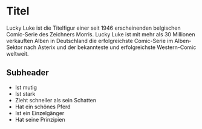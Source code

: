 # Titel
Lucky Luke ist die Titelfigur einer seit 1946 erscheinenden belgischen Comic-Serie des Zeichners Morris. Lucky Luke ist mit mehr als 30 Millionen verkauften Alben in Deutschland die erfolgreichste Comic-Serie im Alben-Sektor nach Asterix und der bekannteste und erfolgreichste Western-Comic weltweit.
## Subheader
* Ist mutig
* Ist stark
* Zieht schneller als sein Schatten
* Hat ein schönes Pferd
* Ist ein Einzelgänger
* Hat seine Prinzipien




